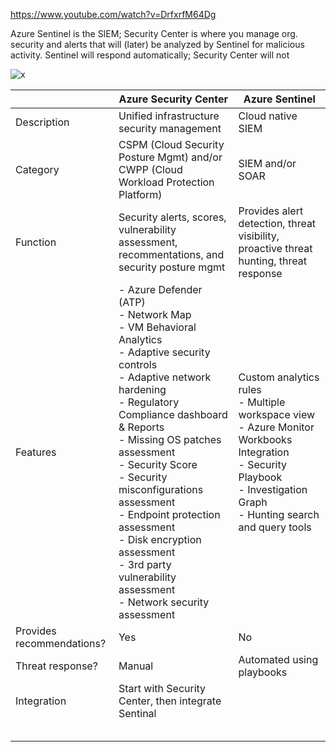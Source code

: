 https://www.youtube.com/watch?v=DrfxrfM64Dg

Azure Sentinel is the SIEM; Security Center is where you manage org. security and alerts that will (later) be analyzed by Sentinel for malicious activity. Sentinel will respond automatically; Security Center will not

![x](https://i.imgur.com/Nuy1IID.png)



|   | Azure Security Center  | Azure Sentinel  |
|---|---|---|
| Description  | Unified infrastructure security management   | Cloud native SIEM  |
| Category  | CSPM (Cloud Security Posture Mgmt) and/or CWPP (Cloud Workload Protection Platform)  | SIEM and/or SOAR  |
| Function  | Security alerts, scores, vulnerability assessment, recommentations, and security posture mgmt  | Provides alert detection, threat visibility, proactive threat hunting, threat response  |
| Features  | - Azure Defender (ATP) <br /> - Network Map <br /> - VM Behavioral Analytics <br /> - Adaptive security controls <br /> - Adaptive network hardening <br /> - Regulatory Compliance dashboard & Reports <br /> - Missing OS patches assessment <br /> - Security Score <br /> - Security misconfigurations assessment <br /> - Endpoint protection assessment <br /> - Disk encryption assessment <br /> - 3rd party vulnerability assessment <br /> - Network security assessment | Custom analytics rules <br /> - Multiple workspace view <br /> - Azure Monitor Workbooks Integration <br /> - Security Playbook <br /> - Investigation Graph <br /> - Hunting search and query tools  |
| Provides recommendations?  | Yes  | No  |
| Threat response?  | Manual  | Automated using playbooks  |
| Integration   | Start with Security Center, then integrate Sentinal  |   |
|   |   |   |
|   |   |   |
|   |   |   |
|   |   |   |
|   |   |   |
